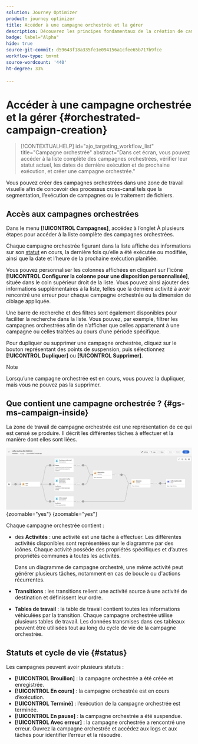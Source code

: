 ```yaml
---
solution: Journey Optimizer
product: journey optimizer
title: Accéder à une campagne orchestrée et la gérer
description: Découvrez les principes fondamentaux de la création de campagnes orchestrées avec Adobe Journey Optimizer
badge: label="Alpha"
hide: true
source-git-commit: d59643f18a335fe1e094156a1cfee65b717b9fce
workflow-type: tm+mt
source-wordcount: '440'
ht-degree: 33%

---
```



# Accéder à une campagne orchestrée et la gérer {#orchestrated-campaign-creation}

>[!CONTEXTUALHELP]
>id="ajo_targeting_workflow_list"
>title="Campagne orchestrée"
>abstract="Dans cet écran, vous pouvez accéder à la liste complète des campagnes orchestrées, vérifier leur statut actuel, les dates de dernière exécution et de prochaine exécution, et créer une campagne orchestrée."

Vous pouvez créer des campagnes orchestrées dans une zone de travail visuelle afin de concevoir des processus cross-canal tels que la segmentation, l’exécution de campagnes ou le traitement de fichiers.

## Accès aux campagnes orchestrées

Dans le menu **[!UICONTROL Campagnes]**, accédez à l’onglet À plusieurs étapes pour accéder à la liste complète des campagnes orchestrées.

Chaque campagne orchestrée figurant dans la liste affiche des informations sur son [statut](#status) en cours, la dernière fois qu’elle a été exécutée ou modifiée, ainsi que la date et l’heure de la prochaine exécution planifiée.

Vous pouvez personnaliser les colonnes affichées en cliquant sur l’icône **[!UICONTROL Configurer la colonne pour une disposition personnalisée]**, située dans le coin supérieur droit de la liste. Vous pouvez ainsi ajouter des informations supplémentaires à la liste, telles que la dernière activité à avoir rencontré une erreur pour chaque campagne orchestrée ou la dimension de ciblage appliquée.

Une barre de recherche et des filtres sont également disponibles pour faciliter la recherche dans la liste. Vous pouvez, par exemple, filtrer les campagnes orchestrées afin de n’afficher que celles appartenant à une campagne ou celles traitées au cours d’une période spécifique.

Pour dupliquer ou supprimer une campagne orchestrée, cliquez sur le bouton représentant des points de suspension, puis sélectionnez **[!UICONTROL Dupliquer]** ou **[!UICONTROL Supprimer]**.

>[!NOTE]
>
>Lorsqu’une campagne orchestrée est en cours, vous pouvez la dupliquer, mais vous ne pouvez pas la supprimer.

## Que contient une campagne orchestrée ? {#gs-ms-campaign-inside}

La zone de travail de campagne orchestrée est une représentation de ce qui est censé se produire. Il décrit les différentes tâches à effectuer et la manière dont elles sont liées.

![](assets/workflow-example.png){zoomable="yes"} {zoomable="yes"}

Chaque campagne orchestrée contient :

* des **Activités** : une activité est une tâche à effectuer. Les différentes activités disponibles sont représentées sur le diagramme par des icônes. Chaque activité possède des propriétés spécifiques et d’autres propriétés communes à toutes les activités.

  Dans un diagramme de campagne orchestré, une même activité peut générer plusieurs tâches, notamment en cas de boucle ou d&#39;actions récurrentes.

* **Transitions** : les transitions relient une activité source à une activité de destination et définissent leur ordre.

* **Tables de travail** : la table de travail contient toutes les informations véhiculées par la transition. Chaque campagne orchestrée utilise plusieurs tables de travail. Les données transmises dans ces tableaux peuvent être utilisées tout au long du cycle de vie de la campagne orchestrée.

## Statuts et cycle de vie {#status}

Les campagnes peuvent avoir plusieurs statuts :

* **[!UICONTROL Brouillon]** : la campagne orchestrée a été créée et enregistrée.
* **[!UICONTROL En cours]** : la campagne orchestrée est en cours d’exécution.
* **[!UICONTROL Terminé]** : l’exécution de la campagne orchestrée est terminée.
* **[!UICONTROL En pause]** : la campagne orchestrée a été suspendue.
* **[!UICONTROL Avec erreur]** : la campagne orchestrée a rencontré une erreur. Ouvrez la campagne orchestrée et accédez aux logs et aux tâches pour identifier l’erreur et la résoudre.
